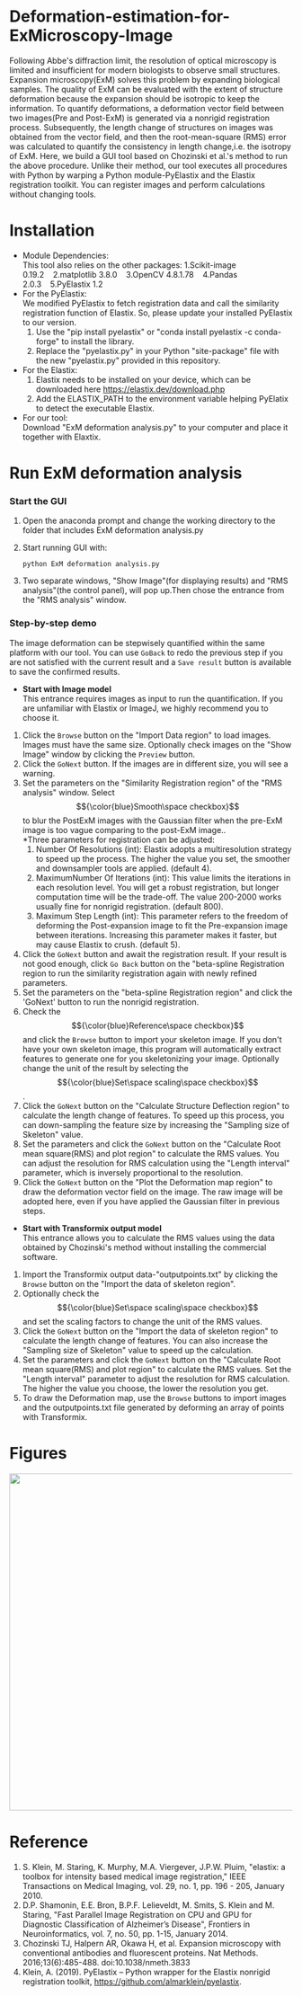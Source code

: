 # Deformation-estimation-for-ExMicroscopy-Image
Following Abbe's diffraction limit, the resolution of optical microscopy is limited and insufficient for modern biologists to observe small structures. Expansion microscopy(ExM) solves this problem by expanding biological samples. The quality of ExM can be evaluated with the extent of structure deformation because the expansion should be isotropic to keep the information. To quantify deformations, a deformation vector field between two images(Pre and Post-ExM) is generated via a nonrigid registration process. Subsequently, the length change of structures on images was obtained from the vector field, and then the root-mean-square (RMS) error was calculated to quantify the consistency in length change,i.e. the isotropy of ExM. Here, we build a GUI tool based on Chozinski et al.'s method to run the above procedure. Unlike their method, our tool executes all procedures with Python by warping a Python module-PyElastix and the Elastix registration toolkit. You can register images and perform calculations without changing tools.

# Installation
* Module Dependencies:  
This tool also relies on the other packages: 1.Scikit-image 0.19.2&nbsp;&nbsp;&nbsp;&nbsp;2.matplotlib 3.8.0&nbsp;&nbsp;&nbsp;&nbsp;3.OpenCV 4.8.1.78&nbsp;&nbsp;&nbsp;&nbsp;4.Pandas 2.0.3&nbsp;&nbsp;&nbsp;&nbsp;5.PyElastix 1.2	  
* For the PyElastix:  
We modified PyElastix to fetch registration data and call the similarity registration function of Elastix. So, please update your installed PyElastix to our version.  
	1. Use the "pip install pyelastix" or "conda install pyelastix -c conda-forge" to install the library.          
	2. Replace the "pyelastix.py" in your Python "site-package" file with the new "pyelastix.py" provided in this repository.  
* For the Elastix:       
	1. Elastix needs to be installed on your device, which can be downloaded here https://elastix.dev/download.php        
	2. Add the ELASTIX_PATH to the environment variable helping PyElatix to detect the executable Elastix.
* For our tool:     
    Download "ExM deformation analysis.py" to your computer and place it together with Elaxtix.       

# Run ExM deformation analysis
### Start the GUI ###
1.  Open the anaconda prompt and change the working directory to the folder that includes ExM deformation analysis.py
2.  Start running GUI with:  

    	python ExM deformation analysis.py 

3.  Two separate windows, "Show Image"(for displaying results) and "RMS analysis"(the control panel), will pop up.Then chose the entrance from the "RMS analysis" window. 
### Step-by-step demo ###
The image deformation can be stepwisely quantified within the same platform with our tool. You can use `GoBack` to redo the previous step if you are not satisfied with the current result and a `Save result`  button is available to save the confirmed results.

* **Start with Image model**    
  This entrance requires images as input to run the quantification. If you are unfamiliar with Elastix or ImageJ, we highly recommend you to choose it.
1. Click the `Browse` button on the "Import Data region" to load images. Images must have the same size. Optionally check images on the "Show Image" window by clicking the `Preview` button.
2. Click the `GoNext` button. If the images are in different size, you will see a warning.
3. Set the parameters on the "Similarity Registration region" of the "RMS analysis" window. Select $${\color{blue}Smooth\space checkbox}$$ to blur the PostExM images with the Gaussian filter when the pre-ExM image is too vague comparing to the post-ExM image..  
   *Three parameters for registration can be adjusted:
   	1.  Number Of Resolutions (int): Elastix adopts a multiresolution strategy to speed up the process. The higher the value you set, the smoother and downsampler tools are applied. (default 4). 
   	2.  MaximumNumber Of Iterations (int): This value limits the iterations in each resolution level.  You will get a robust registration, but longer computation time will be the trade-off. The value 200-2000 works usually fine for nonrigid registration. (default 800).
   	3.  Maximum Step Length (int):  This parameter refers to the freedom of deforming the Post-expansion image to fit the Pre-expansion image between iterations. Increasing this parameter makes it faster, but may cause Elastix to crush. (default 5).
4.  Click the `GoNext` button and await the registration result. If your result is not good enough, click `Go Back` button on the "beta-spline Registration region to run the similarity registration again with newly refined parameters.
5.  Set the parameters on the "beta-spline Registration region" and click the 'GoNext' button to run the nonrigid registration.
6.  Check the $${\color{blue}Reference\space checkbox}$$ and click the `Browse` button to import your skeleton image. If you don't have your own skeleton image, this program will automatically extract features to generate one for you skeletonizing your image. Optionally change the unit of the result by selecting the $${\color{blue}Set\space scaling\space checkbox}$$.
7.  Click the `GoNext` button on the "Calculate Structure Deflection region" to calculate the length change of features. To speed up this process, you can down-sampling the feature size by increasing the "Sampling size of Skeleton" value.
8. Set the parameters and click the `GoNext` button on the "Calculate Root mean square(RMS) and plot region" to calculate the RMS values. You can adjust the resolution for RMS calculation using the "Length interval" parameter, which is inversely proportional to the resolution.
9.  Click the `GoNext` button on the "Plot the Deformation map region" to draw the deformation vector field on the image. The raw image will be adopted here, even if you have applied the Gaussian filter in previous steps.
* **Start with Transformix output model**  
  This entrance allows you to calculate the RMS values using the data obtained by Chozinski's method without installing the commercial software.  
1. Import the Transformix output data-"outputpoints.txt" by clicking the `Browse` button on the "Import the data of skeleton region".
2. Optionally check the $${\color{blue}Set\space scaling\space checkbox}$$ and set the scaling factors to change the unit of the RMS values.
3. Click the `GoNext` button on the "Import the data of skeleton region" to calculate the length change of features. You can also increase the "Sampling size of Skeleton" value to speed up the calculation.
4. Set the parameters and click the `GoNext` button on the "Calculate Root mean square(RMS) and plot region" to calculate the RMS values. Set the "Length interval" parameter to adjust the resolution for RMS calculation. The higher the value you choose, the lower the resolution you get.
5. To draw the Deformation map, use the `Browse` buttons to import images and the outputpoints.txt file generated by deforming an array of points with Transformix.
# Figures
<img src="https://github.com/user-attachments/assets/b1ec0e62-46df-440b-a90a-e7f375cd1778" width="600" />


# Reference   
1. S. Klein, M. Staring, K. Murphy, M.A. Viergever, J.P.W. Pluim, "elastix: a toolbox for intensity based medical image registration," IEEE Transactions on Medical Imaging, vol. 29, no. 1, pp. 196 - 205, January 2010.
2. D.P. Shamonin, E.E. Bron, B.P.F. Lelieveldt, M. Smits, S. Klein and M. Staring, "Fast Parallel Image Registration on CPU and GPU for Diagnostic Classification of Alzheimer’s Disease", Frontiers in Neuroinformatics, vol. 7, no. 50, pp. 1-15, January 2014.
3. Chozinski TJ, Halpern AR, Okawa H, et al. Expansion microscopy with conventional antibodies and fluorescent proteins. Nat Methods. 2016;13(6):485-488. doi:10.1038/nmeth.3833
4. Klein, A. (2019). PyElastix – Python wrapper for the Elastix nonrigid registration toolkit, https://github.com/almarklein/pyelastix.
  


    






